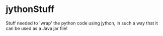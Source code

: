 # jythonStuff
Stuff needed to 'wrap' the python code using jython, in such a way that it can be used as a Java jar file!
